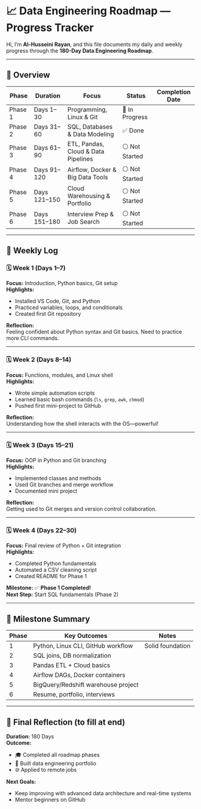 # 📈 Data Engineering Roadmap — Progress Tracker

Hi, I’m **Al-Husseini Rayan**, and this file documents my daily and weekly progress through the **180-Day Data Engineering Roadmap**.

---

## 🧭 Overview

| Phase | Duration | Focus | Status | Completion Date |
|-------|-----------|--------|--------|-----------------|
| Phase 1 | Days 1–30 | Programming, Linux & Git | 🔄 In Progress |  |
| Phase 2 | Days 31–60 | SQL, Databases & Data Modeling | ✅ Done |  |
| Phase 3 | Days 61–90 | ETL, Pandas, Cloud & Data Pipelines | ⚪ Not Started |  |
| Phase 4 | Days 91–120 | Airflow, Docker & Big Data Tools | ⚪ Not Started |  |
| Phase 5 | Days 121–150 | Cloud Warehousing & Portfolio | ⚪ Not Started |  |
| Phase 6 | Days 151–180 | Interview Prep & Job Search | ⚪ Not Started |  |

---

## 📅 Weekly Log

### 🗓️ Week 1 (Days 1–7)
**Focus:** Introduction, Python basics, Git setup  
**Highlights:**
- Installed VS Code, Git, and Python
- Practiced variables, loops, and conditionals
- Created first Git repository  

**Reflection:**  
Feeling confident about Python syntax and Git basics. Need to practice more CLI commands.

---

### 🗓️ Week 2 (Days 8–14)
**Focus:** Functions, modules, and Linux shell  
**Highlights:**
- Wrote simple automation scripts  
- Learned basic bash commands (`ls`, `grep`, `awk`, `chmod`)  
- Pushed first mini-project to GitHub  

**Reflection:**  
Understanding how the shell interacts with the OS—powerful!

---

### 🗓️ Week 3 (Days 15–21)
**Focus:** OOP in Python and Git branching  
**Highlights:**
- Implemented classes and methods  
- Used Git branches and merge workflow  
- Documented mini project  

**Reflection:**  
Getting used to Git merges and version control collaboration.

---

### 🗓️ Week 4 (Days 22–30)
**Focus:** Final review of Python + Git integration  
**Highlights:**
- Completed Python fundamentals  
- Automated a CSV cleaning script  
- Created README for Phase 1  

**Milestone:** ✅ **Phase 1 Completed!**  
**Next Step:** Start SQL fundamentals (Phase 2)

---

## 🧩 Milestone Summary

| Phase | Key Outcomes | Notes |
|-------|---------------|-------|
| 1 | Python, Linux CLI, GitHub workflow | Solid foundation |
| 2 | SQL joins, DB normalization |  |
| 3 | Pandas ETL + Cloud basics |  |
| 4 | Airflow DAGs, Docker containers |  |
| 5 | BigQuery/Redshift warehouse project |  |
| 6 | Resume, portfolio, interviews |  |

---

## 🏁 Final Reflection (to fill at end)
**Duration:** 180 Days  
**Outcome:**  
- 🎓 Completed all roadmap phases  
- 💼 Built data engineering portfolio  
- 🌐 Applied to remote jobs  

**Next Goals:**  
- Keep improving with advanced data architecture and real-time systems
- Mentor beginners on GitHub
